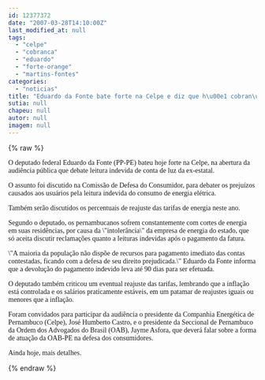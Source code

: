 ```yaml
---
id: 12377372
date: "2007-03-28T14:10:00Z"
last_modified_at: null
tags:
  - "celpe"
  - "cobranca"
  - "eduardo"
  - "forte-orange"
  - "martins-fontes"
categories:
  - "noticias"
title: "Eduardo da Fonte bate forte na Celpe e diz que h\u00e1 cobran\u00e7a indevida na conta de luz"
sutia: null
chapeu: null
autor: null
imagem: null
---
```

{% raw %}
<p><P><FONT face=Verdana>O deputado federal Eduardo da Fonte (PP-PE) bateu hoje forte na Celpe, na abertura da audiência pública que debate leitura indevida de conta de luz da ex-estatal.</FONT></P></p>
<p><P><FONT face=Verdana>O assunto foi discutido na Comissão de Defesa do Consumidor, para debater os prejuízos causados aos usuários pela leitura indevida do consumo de energia elétrica. </FONT></P></p>
<p><P><FONT face=Verdana>Também serão discutidos os percentuais de reajuste das tarifas de energia neste ano. </FONT></P></p>
<p><P><FONT face=Verdana>Segundo o deputado, os pernambucanos sofrem constantemente com cortes de energia em suas residências, por causa da \"intolerância\" da empresa de energia do estado, que só aceita discutir reclamações quanto a leituras indevidas após o pagamento da fatura. </FONT></P></p>
<p><P><FONT face=Verdana>\"A maioria da população não dispõe de recursos para pagamento imediato das contas contestadas, ficando com a defesa de seu direito prejudicada.\" Eduardo da Fonte informa que a devolução do pagamento indevido leva até 90 dias para ser efetuada.</FONT></P></p>
<p><P><FONT face=Verdana>O deputado também criticou um eventual reajuste das tarifas, lembrando que a inflação está controlada e os salários praticamente estáveis, em um patamar de reajustes iguais ou menores que a inflação. </FONT></P></p>
<p><P><FONT face=Verdana>Foram convidados para participar da audiência o presidente da Companhia Energética de Pernambuco (Celpe), José Humberto Castro, e o presidente da Seccional de Pernambuco da Ordem dos Advogados do Brasil (OAB), Jayme Asfora, que deverá falar sobre a forma de atuação da OAB-PE na defesa dos consumidores.</FONT></P></p>
<p><P><FONT face=Verdana>Ainda hoje, mais detalhes.</FONT></P> </p>
{% endraw %}